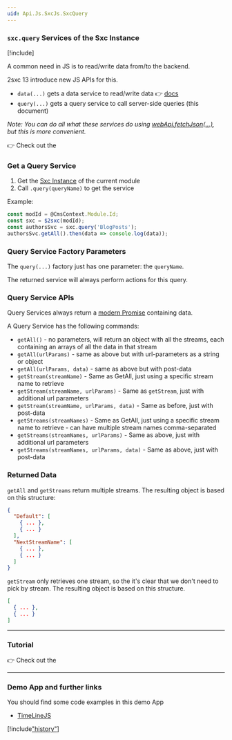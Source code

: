 ```yaml
---
uid: Api.Js.SxcJs.SxcQuery
---
```


### `sxc.query` Services of the Sxc Instance

[!include[](~/pages/basics/stack/_shared-float-summary.md)]
<style>.context-box-summary .interact-2sxc { visibility: visible; } </style>

A common need in JS is to read/write data from/to the backend. 

2sxc 13 introduce new JS APIs for this. 

* `data(...)` gets a data service to read/write data 👉 [docs](xref:Api.Js.SxcJs.SxcData)
* `query(...)` gets a query service to call server-side queries (this document)

_Note: You can do all what these services do using [webApi.fetchJson(...)](xref:JsCode.2sxcApi.Sxc.WebApi.Fetch), but this is more convenient._

👉 Check out the [](xref:Tut.JsData)

### Get a Query Service

1. Get the [Sxc Instance](xref:JsCode.2sxcApi.Sxc.Index) of the current module
1. Call `.query(queryName)` to get the service

Example:

```js
const modId = @CmsContext.Module.Id;
const sxc = $2sxc(modId);
const authorsSvc = sxc.query('BlogPosts');
authorsSvc.getAll().then(data => console.log(data));
```

### Query Service Factory Parameters

The `query(...)` factory just has one parameter: the `queryName`. 

The returned service will always perform actions for this query. 

### Query Service APIs

Query Services always return a [modern Promise](https://developer.mozilla.org/en-US/docs/Web/JavaScript/Reference/Global_Objects/Promise) containing data. 

A Query Service has the following commands:

* `getAll()` - no parameters, will return an object with all the streams, each containing an arrays of all the data in that stream
* `getAll(urlParams)` - same as above but with url-parameters as a string or object
* `getAll(urlParams, data)` - same as above but with post-data
* `getStream(streamName)` - Same as GetAll, just using a specific stream name to retrieve
* `getStream(streamName, urlParams)` - Same as `getStream`, just with additional url parameters
* `getStream(streamName, urlParams, data)` - Same as before, just with post-data
* `getStreams(streamNames)` - Same as GetAll, just using a specific stream name to retrieve - can have multiple stream names comma-separated
* `getStreams(streamNames, urlParams)` - Same as above, just with additional url parameters
* `getStreams(streamNames, urlParams, data)` - Same as above, just with post-data

### Returned Data

`getAll` and `getStreams` return multiple streams. 
The resulting object is based on this structure:

```json
{
  "Default": [
    { ... },
    { ... }
  ],
  "NextStreamName": [
    { ... },
    { ... }
  ]
}
```

`getStream` only retrieves one stream, so the it's clear that we don't need to pick by stream. 
The resulting object is based on this structure. 

```json
[
  { ... },
  { ... }
]
```

---

### Tutorial

👉 Check out the [](xref:Tut.JsData)

---

### Demo App and further links

You should find some code examples in this demo App
* [TimeLineJS](xref:App.TimelineJs)

[!include["history"](_data-history.md)]